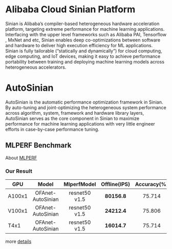 # Alibaba Cloud Sinian Platform
Sinian is Alibaba’s compiler-based heterogeneous hardware acceleration platform, targeting extreme performance for machine learning applications. Interfacing with the upper level frameworks such as Alibaba PAI, Tensorflow , MxNet and etc, Sinian enables deep co-optimizations between software and hardware to deliver high execution efficiency for ML applications. Sinian is fully tailorable (“statically and dynamically”) for cloud computing, edge computing, and IoT devices, making it easy to achieve performance portability between training and deploying machine learning models across heterogeneous accelerators. 
# AutoSinian
AutoSinian is the automatic performance optimization framework in Sinian. By auto-tuning and joint-optimizing the heterogeneous system performance across algorithm, system, framework and hardware library layers, AutoSinian serves as the core component in Sinian to maximize performance for machine learning applications with very little engineer efforts in case-by-case performance tuning.

## MLPERF Benchmark
About [MLPERF](https://mlperf.org)

### Our Result

|GPU| Model | MlperfModel | Offline(IPS) | Accuracy(%) |
|-------|:------------------:|:---------------:|:-------------:|:------------:|
|A100x1| OFAnet-AutoSinian | resnet50 v1.5 |**80156.8** | 75.714 | 
|V100x1| OFAnet-AutoSinian | resnet50 v1.5 | **24212.4** | 75.806 |
|T4x1|OFAnet-AutoSinian| resnet50 v1.5 | **16014.7** | 75.714 |

more [details](mlperf_benchmark)